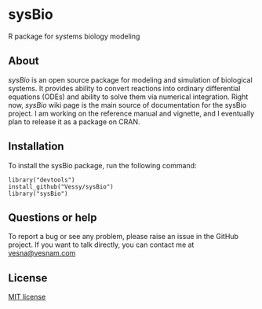 # sysBio
R package for systems biology modeling

## About 
_sysBio_ is an open source package for modeling and simulation of biological systems. It provides ability to convert reactions into ordinary differential equations (ODEs) and ability to solve them via numerical integration. 
Right now, _sysBio_ wiki page is the main source of documentation for the sysBio project. I am working on the reference manual and vignette, and I eventually plan to release it as a package on CRAN.

## Installation

To install the sysBio package, run the following command:

    library("devtools")
    install_github("Vessy/sysBio")
    library("sysBio")

## Questions or help

To report a bug or see any problem, please raise an issue in the GitHub project. If you want to talk directly, you can contact me at vesna@vesnam.com

## License

[MIT license](https://opensource.org/licenses/MIT)

